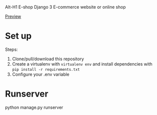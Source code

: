 Alt-H1 E-shop
Django 3 E-commerce website or online shop


[Preview](https://www.itzomen.pythonanywhere.com)

# Set up
Steps:

1. Clone/pull/download this repository
2. Create a virtualenv with `virtualenv env` and install dependencies with `pip install -r requirements.txt`
3. Configure your .env variable

# Runserver
python manage.py runserver

